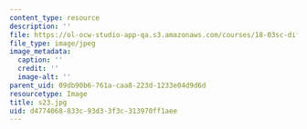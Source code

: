 ```yaml
---
content_type: resource
description: ''
file: https://ol-ocw-studio-app-qa.s3.amazonaws.com/courses/18-03sc-differential-equations-fall-2011/d4774068833c93d33f3c313970ff1aee_s23.jpg
file_type: image/jpeg
image_metadata:
  caption: ''
  credit: ''
  image-alt: ''
parent_uid: 09db90b6-761a-caa8-223d-1233e04d9d6d
resourcetype: Image
title: s23.jpg
uid: d4774068-833c-93d3-3f3c-313970ff1aee
---
```

